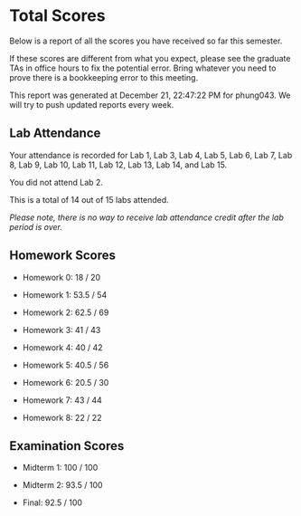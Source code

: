 # Total Scores

Below is a report of all the scores you have received so far this semester.

If these scores are different from what you expect, please see the graduate TAs in office hours to fix the potential error. Bring whatever you need to prove there is a bookkeeping error to this meeting.



This report was generated at December 21, 22:47:22 PM for phung043. We will try to push updated reports every week.

## Lab Attendance

Your attendance is recorded for Lab 1, Lab 3, Lab 4, Lab 5, Lab 6, Lab 7, Lab 8, Lab 9, Lab 10, Lab 11, Lab 12, Lab 13, Lab 14,  and Lab 15.

You did not attend Lab 2.

This is a total of 14 out of 15 labs attended.



*Please note, there is no way to receive lab attendance credit after the lab period is over.*



## Homework Scores



- Homework 0: 18 / 20



- Homework 1: 53.5 / 54



- Homework 2: 62.5 / 69



- Homework 3: 41 / 43



- Homework 4: 40 / 42



- Homework 5: 40.5 / 56



- Homework 6: 20.5 / 30



- Homework 7: 43 / 44



- Homework 8: 22 / 22



## Examination Scores



- Midterm 1: 100 / 100



- Midterm 2: 93.5 / 100



- Final: 92.5 / 100



